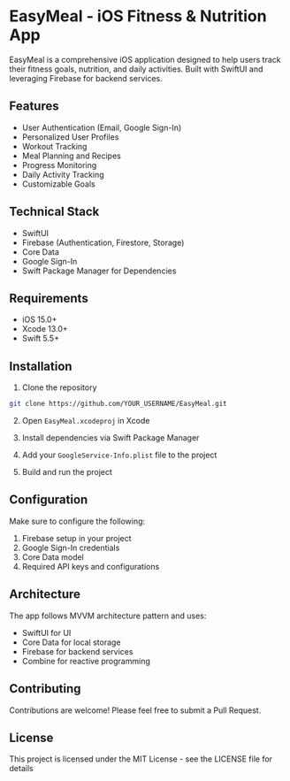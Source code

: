 # EasyMeal - iOS Fitness & Nutrition App

EasyMeal is a comprehensive iOS application designed to help users track their fitness goals, nutrition, and daily activities. Built with SwiftUI and leveraging Firebase for backend services.

## Features

- User Authentication (Email, Google Sign-In)
- Personalized User Profiles
- Workout Tracking
- Meal Planning and Recipes
- Progress Monitoring
- Daily Activity Tracking
- Customizable Goals

## Technical Stack

- SwiftUI
- Firebase (Authentication, Firestore, Storage)
- Core Data
- Google Sign-In
- Swift Package Manager for Dependencies

## Requirements

- iOS 15.0+
- Xcode 13.0+
- Swift 5.5+

## Installation

1. Clone the repository
```bash
git clone https://github.com/YOUR_USERNAME/EasyMeal.git
```

2. Open `EasyMeal.xcodeproj` in Xcode

3. Install dependencies via Swift Package Manager

4. Add your `GoogleService-Info.plist` file to the project

5. Build and run the project

## Configuration

Make sure to configure the following:

1. Firebase setup in your project
2. Google Sign-In credentials
3. Core Data model
4. Required API keys and configurations

## Architecture

The app follows MVVM architecture pattern and uses:
- SwiftUI for UI
- Core Data for local storage
- Firebase for backend services
- Combine for reactive programming

## Contributing

Contributions are welcome! Please feel free to submit a Pull Request.

## License

This project is licensed under the MIT License - see the LICENSE file for details 